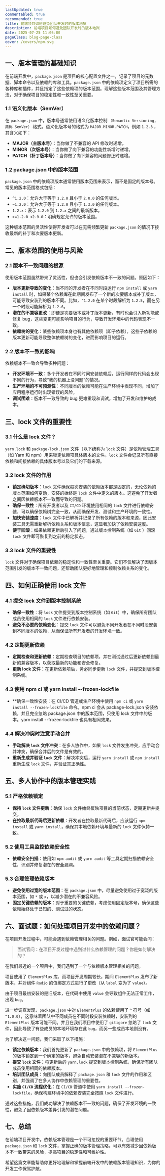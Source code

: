 ```yaml
---
lastUpdated: true
commentabled: true
recommended: true
title: 前端项目如何避免团队开发时的版本地狱
description: 前端项目如何避免团队开发时的版本地狱
date: 2025-07-25 11:05:00 
pageClass: blog-page-class
cover: /covers/npm.svg
---
```


## 一、版本管理的基础知识 ##

在前端开发中，`package.json` 是项目的核心配置文件之一，记录了项目的元数据、脚本命令以及依赖的库和工具。`package.json` 中的依赖项定义了项目所需的各种库和插件，并且指定了这些依赖项的版本范围。理解这些版本范围及其管理方法，对于确保项目的稳定性和一致性至关重要。

### 1.1 语义化版本（SemVer） ###

在 `package.json` 中，版本号通常使用语义化版本控制 `（Semantic Versioning, 简称 SemVer）` 格式。语义化版本号的格式为 `MAJOR.MINOR.PATCH`，例如 `1.2.3` ，其含义如下：

- **MAJOR（主版本号）**：当你做了不兼容的 API 修改时递增。
- **MINOR（次版本号）**：当你做了向下兼容的功能性新增时递增。
- **PATCH（补丁版本号）**：当你做了向下兼容的问题修正时递增。

### 1.2 package.json 中的版本范围 ###

`package.json` 中的依赖项版本通常使用版本范围来表示，而不是固定的版本号。常见的版本范围格式包括：

- `^1.2.0`：允许大于等于 `1.2.0` 且小于 `2.0.0` 的任何版本。
- `~1.2.0`：允许大于等于 `1.2.0` 且小于 `1.3.0` 的任何版本。
- `1.2.x`：表示 `1.2.0` 到 `1.2.x` 之间的最新版本。
- `>=1.2.0 <2.0.0`：明确规定允许的版本范围。

这种版本范围的灵活性使得开发者可以在无需频繁更新 `package.json` 的情况下接收最新的补丁和次要版本更新。

## 二、版本范围的使用与风险 ##

### 2.1 版本不一致问题的根源 ###

使用版本范围虽然带来了灵活性，但也会引发依赖版本不一致的问题。原因如下：

- **版本更新导致的变化**：当不同的开发者在不同时段运行 `npm install` 或 `yarn install` 时，如果某个依赖库在此期间发布了一个新的次要版本或补丁版本，可能导致安装到的版本不同。比如，`^1.2.0` 在某个时段解析为 `1.2.5`，而在另一个时段可能解析为 `1.2.6`。
- **潜在的不兼容更改**：即便是次要版本或补丁版本更新，有时也会引入新功能或修复 bug，这些变更可能影响项目的行为，导致开发环境中的代码表现不一致。
- **依赖树的变化**：某些依赖项本身也有其他依赖项（即子依赖），这些子依赖的版本更新可能导致整体依赖树的变化，进而影响项目的运行。

### 2.2 版本不一致的影响 ###

依赖版本不一致会导致多种问题：

- **开发环境不一致**：多个开发者在不同时间安装依赖后，运行同样的代码会出现不同的行为，导致“我的机器上没问题”的情况。
- **生产环境的不可预测性**：不同版本的依赖可能在生产环境中表现不同，增加了应用程序运行时出现错误的风险。
- **调试困难**：版本不一致导致的 bug 更难重现和调试，增加了开发和维护的成本。

## 三、lock 文件的重要性 ##

### 3.1 什么是 lock 文件？ ###

`yarn.lock` 和 `package-lock.json` 文件（以下统称为 `lock` 文件）是依赖管理工具（如 Yarn 和 npm）用来锁定依赖项具体版本的文件。`lock` 文件会记录所有直接依赖和间接依赖的具体版本号以及它们的下载来源。

### 3.2 lock 文件的作用 ###

- **锁定确切版本**：`lock` 文件确保每次安装的依赖版本都是固定的，无论依赖的版本范围如何变动，安装的始终是 `lock` 文件中定义的版本。这避免了开发者之间因依赖版本不一致而导致的问题。
- **确保一致性**：所有开发者以及 `CI/CD` 环境使用相同的 `lock` 文件进行依赖安装，可以确保依赖树完全一致，从而确保开发、测试和生产环境的一致性。
- **加快安装速度**：`lock` 文件中已解析并记录了所有依赖的版本和来源，因此安装工具无需重新解析依赖关系和版本信息，这显著加快了依赖安装速度。
- **便于回滚**：如果依赖更新后引入了问题，通过版本控制系统（如 `Git` ）回滚 `lock` 文件即可恢复到之前的稳定状态。

### 3.3 lock 文件的重要性 ###

`lock` 文件对于确保项目依赖的稳定性和一致性至关重要。它们不仅解决了因版本范围引发的版本不一致问题，还帮助团队更好地管理和控制依赖关系的变化。

## 四、如何正确使用 lock 文件 ##

### 4.1 提交 lock 文件到版本控制系统 ###

- **确保一致性**：将 `lock` 文件提交到版本控制系统（如 `Git`）中，确保所有团队成员使用相同的 `lock` 文件进行依赖安装。
- **避免不必要的依赖变化**：提交 `lock` 文件可以避免不同开发者在不同时段安装到不同版本的依赖，从而保证所有开发者的开发环境一致。

### 4.2 定期更新依赖 ###

- **定期检查和更新依赖**：定期检查项目的依赖项，并在测试通过后更新依赖到最新的兼容版本，以获取最新的功能和安全修复。
- **更新 lock 文件**：在更新依赖项后，务必同步更新 `lock` 文件，并提交到版本控制系统。

### 4.3 使用 npm ci 或 yarn install --frozen-lockfile ###

- **确保一致性安装：在 CI/CD 管道或生产环境中使用 `npm ci` 或 `yarn install --frozen-lockfile` 命令。npm ci 会从 package-lock.json 安装依赖，并且完全忽略 package.json 中的版本范围，只使用 lock 文件中的版本。yarn install --frozen-lockfile 也具有相同效果。

### 4.4 解决冲突时注意手动合并 ###

- **手动解决 `lock` 文件冲突**：在多人协作中，如果 `lock` 文件发生冲突，应手动合并冲突，确保合并后的文件是有效的。
- **重新生成并验证 `lock` 文件**：解决冲突后，运行 `yarn install` 或 `npm install` 重新生成 `lock` 文件，并验证其正确性。

## 五、多人协作中的版本管理实践 ##

### 5.1 严格依赖锁定 ###

- **保持 `lock` 文件更新**：确保 `lock` 文件始终反映项目的当前状态，定期更新并提交。
- **在拉取最新代码后更新依赖**：开发者在拉取最新代码后，应该运行 `npm install` 或 `yarn install`，确保其本地依赖环境与最新的 `lock` 文件保持一致。

### 5.2 使用工具监控依赖安全性 ###

- **依赖安全扫描**：使用如 `npm audit` 或 `yarn audit` 等工具定期扫描依赖安全性，识别并修复潜在的安全漏洞。

### 5.3 合理管理依赖版本 ###

- **避免使用过宽的版本范围**：在 `package.json` 中，尽量避免使用过于宽泛的版本范围，如 `*` 或 `x`，以减少潜在的不兼容风险。
- **固定关键依赖的版本**：对于重要的关键依赖，考虑使用固定版本号，确保这些依赖始终处于已知的、测试过的状态。

## 六、面试题：如何处理项目开发中的依赖问题？ ##

在项目开发过程中，可能会遇到依赖管理相关的问题。例如，面试官可能会问：

> 面试官问：在项目开发过程中遇到过什么依赖管理的问题？你是如何解决的？

在我们最近的一个项目中，我们遇到了一个与依赖版本管理相关的问题。

项目使用了 `ElementPlus` 库，而项目开发周期较长，期间 `ElementPlus` 发布了新版本，并对组件 `Radio` 的值绑定方式进行了更改（从 `label` 变为了 `value`）。

由于项目最初安装的是旧版本，在代码中使用 `value` 会导致组件无法正常工作，出现 `bug`。

进一步调查发现，`package.json` 中对 `ElementPlus` 的依赖使用了 `^` 符号（如 `^1.0.0`），这意味着团队中不同成员在不同时段安装依赖时，安装到的 `ElementPlus` 版本可能不同。并且在我们项目中使用了 `gitigore` 忽略了 `lock` 文件，因此导致了有些成员的本地环境存在此 `bug`，而另一些成员本地则没有。

为了解决这一问题，我们采取了以下措施：

- **锁定依赖版本**：我们首先更新了 `package.json` 中的依赖项，将 `ElementPlus` 的版本锁定到一个确定的版本，避免自动安装潜在不兼容的新版本。
- **提交 `lock` 文件**：将更新后的 `yarn.lock` 提交到版本控制系统，确保所有团队成员使用相同的依赖版本。
- **培训团队成员**：向团队成员解释了 `package.json` 和 `lock` 文件的作用和区别，并强调了在多人协作中依赖管理的重要性。
- **实施 `CI/CD` 流程优化**：在 `CI/CD` 管道中使用 `yarn install --frozen-lockfile`，确保构建环境中的依赖安装完全按照 `lock` 文件进行。

通过这些措施，我们成功解决了依赖版本不一致的问题，确保了开发环境的一致性，避免了因依赖版本差异引发的潜在问题。

## 七、总结 ##

在前端项目开发中，依赖版本管理是一个不可忽视的重要环节。合理使用 `package.json` 和 `lock` 文件，掌握正确的版本管理策略，可以有效减少因依赖版本不一致带来的风险，提高项目的稳定性和可维护性。

希望这篇文章能帮助你更好地理解和掌握前端开发中的依赖版本管理知识，为你的开发工作保驾护航。
